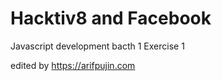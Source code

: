 # Hacktiv8 and Facebook
Javascript development bacth 1
Exercise 1



edited by https://arifpujin.com
